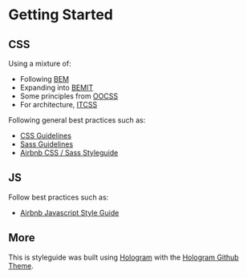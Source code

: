 # Getting Started

## CSS
Using a mixture of:

- Following [BEM](http://csswizardry.com/2013/01/mindbemding-getting-your-head-round-bem-syntax/)
- Expanding into [BEMIT](http://csswizardry.com/2015/08/bemit-taking-the-bem-naming-convention-a-step-further/)
- Some principles from [OOCSS](http://oocss.org/)
- For architecture, [ITCSS](http://itcss.io/)

 Following general best practices such as:

- [CSS Guidelines](http://cssguidelin.es/)
- [Sass Guidelines](http://sass-guidelin.es/)
- [Airbnb CSS / Sass Styleguide](https://github.com/airbnb/css)

## JS
Follow best practices such as:

- [Airbnb Javascript Style Guide](https://github.com/airbnb/javascript)

## More
This is styleguide was built using [Hologram](https://github.com/trulia/hologram) with the [Hologram Github Theme](https://github.com/wearecube/hologram-github-theme).
